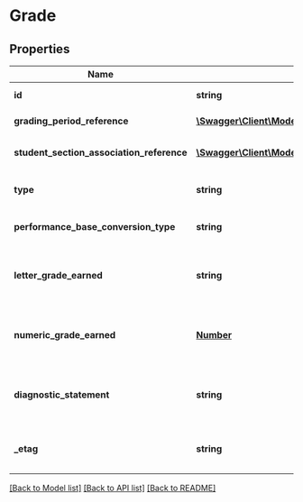 # Grade

## Properties
Name | Type | Description | Notes
------------ | ------------- | ------------- | -------------
**id** | **string** | The unique identifier of the resource. | [optional] 
**grading_period_reference** | [**\Swagger\Client\Model\GradingPeriodReference**](GradingPeriodReference.md) | A reference to the related GradingPeriod resource. | [optional] 
**student_section_association_reference** | [**\Swagger\Client\Model\StudentSectionAssociationReference**](StudentSectionAssociationReference.md) | A reference to the related StudentSectionAssociation resource. | [optional] 
**type** | **string** | The type of grade (e.g., Exam, Final, Grading Period, Progress Report) | [optional] 
**performance_base_conversion_type** | **string** | The performance base conversion assessed for the student. | [optional] 
**letter_grade_earned** | **string** | A final or interim (grading period) indicator of student performance in a class as submitted by the instructor. | [optional] 
**numeric_grade_earned** | [**Number**](Number.md) | A final or interim (grading period) indicator of student performance in a class as submitted by the instructor. | [optional] 
**diagnostic_statement** | **string** | A statement provided by the teacher that provides information in addition to the grade or assessment score. | [optional] 
**_etag** | **string** | A unique system-generated value that identifies the version of the resource. | [optional] 

[[Back to Model list]](../README.md#documentation-for-models) [[Back to API list]](../README.md#documentation-for-api-endpoints) [[Back to README]](../README.md)


